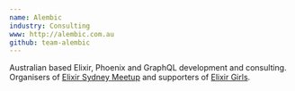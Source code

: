 ```yaml
---
name: Alembic
industry: Consulting
www: http://alembic.com.au
github: team-alembic
---
```

Australian based Elixir, Phoenix and GraphQL development and consulting. Organisers of [Elixir Sydney Meetup](http://elixir.sydney) and supporters of [Elixir Girls](http://elixirgirls.com).
